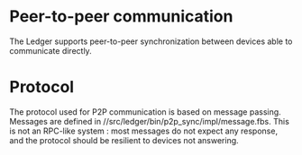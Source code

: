 # Peer-to-peer communication

The Ledger supports peer-to-peer synchronization between devices able to communicate directly.

# Protocol
The protocol used for P2P communication is based on message passing. Messages
are defined in //src/ledger/bin/p2p_sync/impl/message.fbs. This is not an
RPC-like system : most messages do not expect any response, and the protocol
should be resilient to devices not answering.
